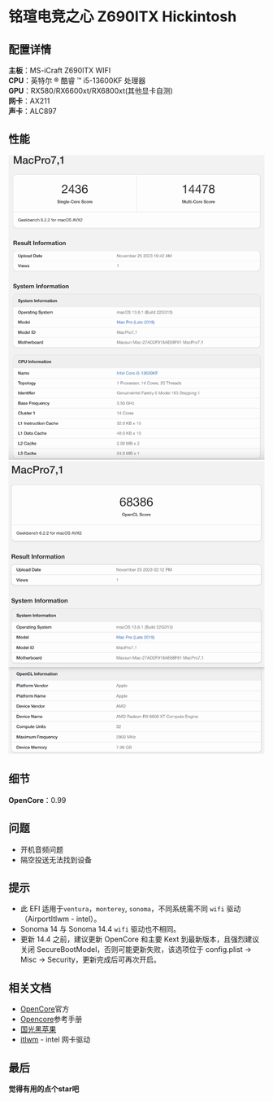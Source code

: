 # 铭瑄电竞之心 Z690ITX Hickintosh

## 配置详情

**主板**：MS-iCraft Z690ITX WIFI  
**CPU**：英特尔 ® 酷睿 ™ i5-13600KF 处理器  
**GPU**：RX580/RX6600xt/RX6800xt(其他显卡自测)  
**网卡**：AX211  
**声卡**：ALC897  

## 性能

![GeekBench6-CPU](SceenShot/GeekBench6-CPU.png "I5 13600KF")
![GeekBench6-GPU](SceenShot/GeekBench6-RX6600xt.png "RX6600xt")

## 细节

**OpenCore**：0.99

## 问题

- 开机音频问题
- 隔空投送无法找到设备

## 提示

- 此 EFI 适用于`ventura`，`monterey`, `sonoma`，不同系统需不同 `wifi` 驱动（AirportItlwm - intel）。
- Sonoma 14 与 Sonoma 14.4 `wifi` 驱动也不相同。
- 更新 14.4 之前，建议更新 OpenCore 和主要 Kext 到最新版本，且强烈建议关闭 SecureBootModel，否则可能更新失败，该选项位于 config.plist → Misc → Security，更新完成后可再次开启。

## 相关文档

- [OpenCore](https://dortania.github.io/OpenCore-Install-Guide/)官方
- [Opencore](https://oc.skk.moe/)参考手册
- [国光黑苹果](https://apple.sqlsec.com/)
- [itlwm](https://github.com/OpenIntelWireless/itlwm) - intel 网卡驱动

## 最后

**觉得有用的点个star吧**
